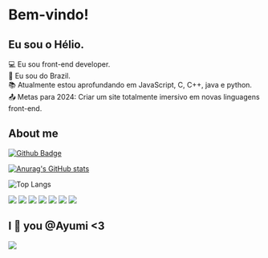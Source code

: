 # Bem-vindo!

## Eu sou o Hélio.

:computer: Eu sou front-end developer. <br/> 
:house_with_garden: Eu sou do Brazil. <br/>
:books: Atualmente estou aprofundando em JavaScript, C, C++, java e python. <br/>
:outbox_tray: Metas para 2024: Criar um site totalmente imersivo em novas linguagens front-end. <br/> 


## About me

[![Github Badge](https://img.shields.io/badge/-Github-000?style=flat-square&logo=Github&logoColor=white&link=LINK_GIT)](https://github.com/HelioAugustoOliveira)
<br/>

[![Anurag's GitHub stats](https://github-readme-stats.vercel.app/api?username=HelioAugustoOliveira)](https://github.com/anuraghazra/github-readme-stats) 

![Top Langs](https://github-readme-stats.vercel.app/api/top-langs/?username=HelioAugustoOliveira&exclude_repo=github-readme-stats,anuraghazra.github.io)

<img src="https://img.shields.io/badge/%20São%20Paulo-000000?style=for-the-badge&logo=42&logoColor=white"> <img src="https://img.shields.io/badge/JavaScript-323330?style=for-the-badge&logo=javascript&logoColor=F7DF1E"> <img src="https://img.shields.io/badge/HTML5-E34F26?style=for-the-badge&logo=html5&logoColor=white"> <img src="https://img.shields.io/badge/CSS3-1572B6?style=for-the-badge&logo=css3&logoColor=white"> <img src="https://img.shields.io/badge/Ubuntu-E95420?style=for-the-badge&logo=ubuntu&logoColor=white"> <img src="https://img.shields.io/badge/Windows_11-0078d4?style=for-the-badge&logo=windows-11&logoColor=white"> <img
src="https://img.shields.io/badge/GIT-E44C30?style=for-the-badge&logo=git&logoColor=white">





## I :sparkling_heart: you @Ayumi <3
<img src="https://tenor.com/pt-BR/view/anime-love-cuddle-cute-couple-gif-14518537.gif">




